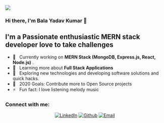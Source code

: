 <img src="https://images.unsplash.com/photo-1444492417251-9c84a5fa18e0?ixlib=rb-1.2.1&ixid=eyJhcHBfaWQiOjEyMDd9&auto=format&fit=crop&w=975&h=200&q=80"/>

### Hi there, I'm Bala Yadav Kumar 👋

## I'm a Passionate enthusiastic MERN stack developer love to take challenges

- 🔭 &nbsp; Currently working on **MERN Stack (MongoDB, Express.js, React, Node.js)** .
- 🌱 &nbsp; Learning more about **Full Stack Applications**
- 🤔 &nbsp; Exploring new technologies and developing software solutions and quick hacks.
- 🥅 &nbsp; 2020 Goals: Contribute more to Open Source projects
- ⚡ &nbsp; Fun fact: I love listening melody music

### Connect with me: 
<p align = "center">
  <a href="https://www.linkedin.com/in/bala-yadavkumar-94254b9b/"><img alt="LinkedIn" src="https://img.shields.io/badge/LinkedIn-M%20Bala%20Yadav%20Kumar-blue?style=flat&logo=linkedin"></a>
  <a href="https://github.com/yadavbala"><img alt="Github" src="https://img.shields.io/badge/GitHub-MBalaYadavKumar-blue?style=flat&logo=github"></a>
  <a href="mailto:yadav1995kumar@gmail.com"><img alt="Email" src="https://img.shields.io/badge/Email-yadav1995kumar%40gmail.com-blue?style=flat&logo=gmail"></a>
</p>

<!--
**yadavbala/yadavbala** is a ✨ _special_ ✨ repository because its `README.md` (this file) appears on your GitHub profile.


Here are some ideas to get you started:

- 🔭 I’m currently working on ...
- 🌱 I’m currently learning ...
- 👯 I’m looking to collaborate on ...
- 🤔 I’m looking for help with ...
- 💬 Ask me about ...
- 📫 How to reach me: ...
- 😄 Pronouns: ...
- ⚡ Fun fact: ...
-->
